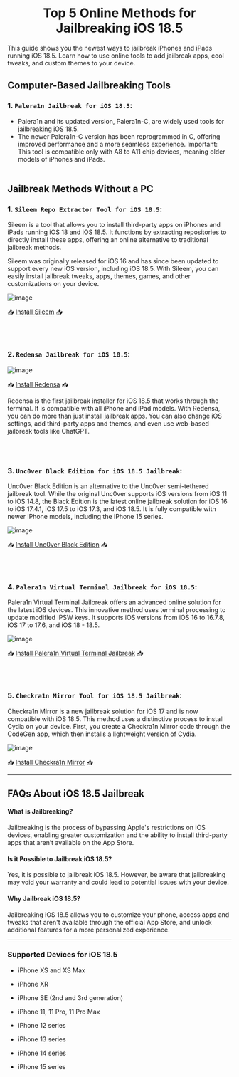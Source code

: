 <div align="center">

# Top 5 Online Methods for Jailbreaking iOS 18.5

</div>


This guide shows you the newest ways to jailbreak iPhones and iPads running iOS 18.5. Learn how to use online tools to add jailbreak apps, cool tweaks, and custom themes to your device.

##  Computer-Based Jailbreaking Tools

### 1. `Palera1n Jailbreak for iOS 18.5`:

- Palera1n and its updated version, Palera1n-C, are widely used tools for jailbreaking iOS 18.5.
- The newer Palera1n-C version has been reprogrammed in C, offering improved performance and a more seamless experience.
Important: This tool is compatible only with A8 to A11 chip devices, meaning older models of iPhones and iPads.<br><br>


##  Jailbreak Methods Without a PC


### 1. `Sileem Repo Extractor Tool for iOS 18.5`:

Sileem is a tool that allows you to install third-party apps on iPhones and iPads running iOS 18 and iOS 18.5. It functions by extracting repositories to directly install these apps, offering an online alternative to traditional jailbreak methods.

Sileem was originally released for iOS 16 and has since been updated to support every new iOS version, including iOS 18.5. With Sileem, you can easily install jailbreak tweaks, apps, themes, games, and other customizations on your device.



![image](https://github.com/Future-Jailbreak/ios-17-6-jailbreak/assets/172568410/487ee748-644c-4346-8529-44326165e245) 

📥 <a href="https://xookz.com/sileem/#btn">Install Sileem</a> 📥

<br><br>

### 2. `Redensa Jailbreak for iOS 18.5`:



![image](https://github.com/Future-Jailbreak/ios-17-6-jailbreak/assets/172568410/6ad347aa-ac2b-4bd6-b085-a09e8c6743b0)

📥 <a href="https://xookz.com/redansa/#redensa-btn">Install Redensa</a> 📥



Redensa is the first jailbreak installer for iOS 18.5 that works through the terminal. It is compatible with all iPhone and iPad models. With Redensa, you can do more than just install jailbreak apps. You can also change iOS settings, add third-party apps and themes, and even use web-based jailbreak tools like ChatGPT.

<br><br>

### 3. `Unc0ver Black Edition for iOS 18.5 Jailbreak`:

Unc0ver Black Edition is an alternative to the Unc0ver semi-tethered jailbreak tool. While the original Unc0ver supports iOS versions from iOS 11 to iOS 14.8, the Black Edition is the latest online jailbreak solution for iOS 16 to iOS 17.4.1, iOS 17.5 to iOS 17.3, and iOS 18.5. It is fully compatible with newer iPhone models, including the iPhone 15 series.



![image](https://github.com/Future-Jailbreak/ios-17-6-jailbreak/assets/172568410/993ecfdb-56d4-458b-aba8-feda452e1274)

📥 <a href="https://xookz.com/uncover-black-edition/#btn">Install Unc0ver Black Edition</a> 📥


<br><br>

### 4. `Palera1n Virtual Terminal Jailbreak for iOS 18.5`:

Palera1n Virtual Terminal Jailbreak offers an advanced online solution for the latest iOS devices. This innovative method uses terminal processing to update modified IPSW keys. It supports iOS versions from iOS 16 to 16.7.8, iOS 17 to 17.6, and iOS 18 - 18.5.



![image](https://github.com/Future-Jailbreak/ios-17-6-jailbreak/assets/172568410/4c03dded-9035-4a10-b8b2-255b3878d678)

📥 <a href="https://xookz.com/palerain-jailbreak/#palera1nvirtual">Install Palera1n Virtual Terminal Jailbreak</a> 📥


<br><br>

### 5. `Checkra1n Mirror Tool for iOS 18.5 Jailbreak`:

Checkra1n Mirror is a new jailbreak solution for iOS 17 and is now compatible with iOS 18.5. This method uses a distinctive process to install Cydia on your device. First, you create a Checkra1n Mirror code through the CodeGen app, which then installs a lightweight version of Cydia.



![image](https://github.com/Future-Jailbreak/ios-17-6-jailbreak/assets/172568410/ec52df1d-be35-41ea-a6a6-84ae2fea9971)

📥 <a href="https://pangu8.com/checkrain-mirror-guide/">Install Checkra1n Mirror</a> 📥



<hr>


## FAQs About iOS 18.5 Jailbreak

#### What is Jailbreaking?

Jailbreaking is the process of bypassing Apple's restrictions on iOS devices, enabling greater customization and the ability to install third-party apps that aren’t available on the App Store.

#### Is it Possible to Jailbreak iOS 18.5?

Yes, it is possible to jailbreak iOS 18.5. However, be aware that jailbreaking may void your warranty and could lead to potential issues with your device.

#### Why Jailbreak iOS 18.5?

Jailbreaking iOS 18.5 allows you to customize your phone, access apps and tweaks that aren't available through the official App Store, and unlock additional features for a more personalized experience.

<hr>

### Supported Devices for iOS 18.5

- iPhone XS and XS Max

- iPhone XR

- iPhone SE (2nd and 3rd generation)

- iPhone 11, 11 Pro, 11 Pro Max

- iPhone 12 series

- iPhone 13 series

- iPhone 14 series

- iPhone 15 series
